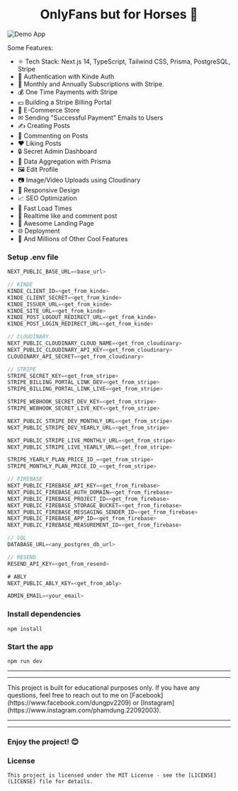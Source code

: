 <h1 align="center">OnlyFans but for Horses 🐴</h1>

![Demo App](https://res.cloudinary.com/den0awox0/image/upload/v1723907120/horse/DEMO/uk8tjwmnedsxvznwywvi.png)

Some Features:

-   ⚛️ Tech Stack: Next.js 14, TypeScript, Tailwind CSS, Prisma, PostgreSQL, Stripe
-   🔐 Authentication with Kinde Auth
-   💸 Monthly and Annually Subscriptions with Stripe.
-   💰 One Time Payments with Stripe
-   💵 Building a Stripe Billing Portal
-   🛒 E-Commerce Store
-   ✉ Sending "Successful Payment" Emails to Users
-   ✍️ Creating Posts
-   💬 Commenting on Posts
-   ❤️ Liking Posts
-   🔒 Secret Admin Dashboard
-   📝 Data Aggregation with Prisma
-   🖼️ Edit Profile
-   📷 Image/Video Uploads using Cloudinary
-   📱 Responsive Design
-   📈 SEO Optimization
-   🚀 Fast Load Times
-   🎉 Realtime like and comment post
-   💙 Awesome Landing Page
-   🌐 Deployment
-   👀 And Millions of Other Cool Features

### Setup .env file

```js
NEXT_PUBLIC_BASE_URL=<base_url>

// KINDE
KINDE_CLIENT_ID=<get_from_kinde>
KINDE_CLIENT_SECRET=<get_from_kinde>
KINDE_ISSUER_URL=<get_from_kinde>
KINDE_SITE_URL=<get_from_kinde>
KINDE_POST_LOGOUT_REDIRECT_URL=<get_from_kinde>
KINDE_POST_LOGIN_REDIRECT_URL=<get_from_kinde>

// CLOUDINARY
NEXT_PUBLIC_CLOUDINARY_CLOUD_NAME=<get_from_cloudinary>
NEXT_PUBLIC_CLOUDINARY_API_KEY=<get_from_cloudinary>
CLOUDINARY_API_SECRET=<get_from_cloudinary>

// STRIPE
STRIPE_SECRET_KEY=<get_from_stripe>
STRIPE_BILLING_PORTAL_LINK_DEV=<get_from_stripe>
STRIPE_BILLING_PORTAL_LINK_LIVE=<get_from_stripe>

STRIPE_WEBHOOK_SECRET_DEV_KEY=<get_from_stripe>
STRIPE_WEBHOOK_SECRET_LIVE_KEY=<get_from_stripe>

NEXT_PUBLIC_STRIPE_DEV_MONTHLY_URL=<get_from_stripe>
NEXT_PUBLIC_STRIPE_DEV_YEARLY_URL=<get_from_stripe>

NEXT_PUBLIC_STRIPE_LIVE_MONTHLY_URL=<get_from_stripe>
NEXT_PUBLIC_STRIPE_LIVE_YEARLY_URL=<get_from_stripe>

STRIPE_YEARLY_PLAN_PRICE_ID_=<get_from_stripe>
STRIPE_MONTHLY_PLAN_PRICE_ID_=<get_from_stripe>

// FIREBASE
NEXT_PUBLIC_FIREBASE_API_KEY=<get_from_firebase>
NEXT_PUBLIC_FIREBASE_AUTH_DOMAIN=<get_from_firebase>
NEXT_PUBLIC_FIREBASE_PROJECT_ID=<get_from_firebase>
NEXT_PUBLIC_FIREBASE_STORAGE_BUCKET=<get_from_firebase>
NEXT_PUBLIC_FIREBASE_MESSAGING_SENDER_ID=<get_from_firebase>
NEXT_PUBLIC_FIREBASE_APP_ID=<get_from_firebase>
NEXT_PUBLIC_FIREBASE_MEASUREMENT_ID=<get_from_firebase>

// SQL
DATABASE_URL=<any_postgres_db_url>

// RESEND
RESEND_API_KEY=<get_from_resend>

# ABLY
NEXT_PUBLIC_ABLY_KEY=<get_from_ably>

ADMIN_EMAIL=<your_email>
```

### Install dependencies

```shell
npm install
```

### Start the app

```shell
npm run dev
```

<hr/>
<hr/>
This project is built for educational purposes only. If you have any questions, feel free to reach out to me on [Facebook](https://www.facebook.com/dungpv2209) or [Instagram](https://www.instagram.com/phamdung.22092003).
<hr/>
<hr/>

### Enjoy the project! 😊

### License

```
This project is licensed under the MIT License - see the [LICENSE](LICENSE) file for details.
```
